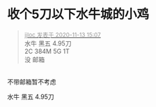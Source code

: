 # 收个5刀以下水牛城的小鸡


<div class="quote"><blockquote><font size="2"><a href="https://www.hostloc.com/forum.php?mod=redirect&amp;goto=findpost&amp;pid=9448605&amp;ptid=766115" target="_blank"><font color="#999999">jjloc 发表于 2020-11-13 15:07</font></a></font><br />
水牛 黑五 4.95刀<br />
2C 384M 5G 1T<br />
没 邮箱</blockquote></div><br />
不带邮箱暂不考虑

 水牛 黑五 4.95刀
